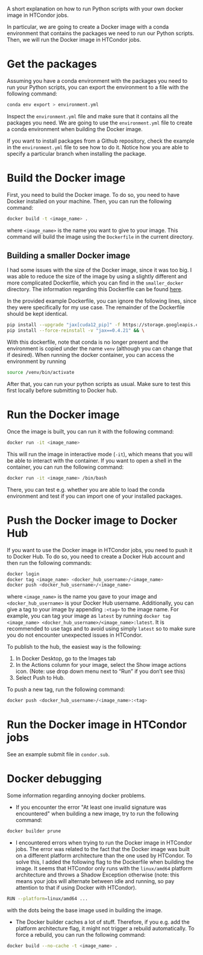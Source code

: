 A short explanation on how to run Python scripts with your own docker image in HTCondor jobs.

In particular, we are going to create a Docker image with a conda environment that contains the packages we need to run our Python scripts. Then, we will run the Docker image in HTCondor jobs.

# Get the packages

Assuming you have a conda environment with the packages you need to run your Python scripts, you can export the environment to a file with the following command:

```bash
conda env export > environment.yml
```

Inspect the `environment.yml` file and make sure that it contains all the packages you need. We are going to use the `environment.yml` file to create a conda environment when building the Docker image.

If you want to install packages from a Github repository, check the example in the `environment.yml` file to see how to do it. Notice how you are able to specify a particular branch when installing the package.

# Build the Docker image

First, you need to build the Docker image. To do so, you need to have Docker installed on your machine. Then, you can run the following command:

```bash
docker build -t <image_name> .
```

where `<image_name>` is the name you want to give to your image. This command will build the image using the `Dockerfile` in the current directory.

## Building a smaller Docker image

I had some issues with the size of the Docker image, since it was too big. I was able to reduce the size of the image by using a slightly different and more complicated Dockerfile, which you can find in the `smaller_docker` directory. The information regarding this Dockerfile can be found [here](https://pythonspeed.com/articles/conda-docker-image-size/).

In the provided example Dockerfile, you can ignore the following lines, since they were specifically for my use case. The remainder of the Dockerfile should be kept identical.
```bash
pip install --upgrade "jax[cuda12_pip]" -f https://storage.googleapis.com/jax-releases/jax_cuda_releases.html && \
pip install --force-reinstall -v "jax==0.4.21" && \
```

With this dockerfile, note that conda is no longer present and the environment is copied under the name `venv` (although you can change that if desired). When running the docker container, you can access the environment by running
```bash
source /venv/bin/activate
```
After that, you can run your python scripts as usual. Make sure to test this first locally before submitting to Docker hub.

# Run the Docker image

Once the image is built, you can run it with the following command:

```bash
docker run -it <image_name>
```

This will run the image in interactive mode (`-it`), which means that you will be able to interact with the container. If you want to open a shell in the container, you can run the following command:

```bash
docker run -it <image_name> /bin/bash
```
There, you can test e.g. whether you are able to load the conda environment and test if you can import one of your installed packages.

# Push the Docker image to Docker Hub

If you want to use the Docker image in HTCondor jobs, you need to push it to Docker Hub. To do so, you need to create a Docker Hub account and then run the following commands:

```bash
docker login
docker tag <image_name> <docker_hub_username>/<image_name>
docker push <docker_hub_username>/<image_name>
```
where `<image_name>` is the name you gave to your image and `<docker_hub_username>` is your Docker Hub username. Additionally, you can give a tag to your image by appending `:<tag>` to the image name. For example, you can tag your image as `latest` by running `docker tag <image_name> <docker_hub_username>/<image_name>:latest`. It is recommended to use tags and to avoid using simply `latest` so to make sure you do not encounter unexpected issues in HTCondor.

To publish to the hub, the easiest way is the
following:
1. In Docker Desktop, go to the Images tab
2. In the Actions column for your image, select the Show image actions icon. (Note: use
drop down menu next to “Run” if you don’t see this)
3. Select Push to Hub.

To push a new tag, run the following command:

```bash
docker push <docker_hub_username>/<image_name>:<tag>
```

# Run the Docker image in HTCondor jobs

See an example submit file in `condor.sub`.

# Docker debugging

Some information regarding annoying docker problems.

- If you encounter the error "At least one invalid signature was encountered" when building a new image, try to run the following command:
```bash
docker builder prune
```
- I encountered errors when trying to run the Docker image in HTCondor jobs. The error was related to the fact that the Docker image was built on a different platform architecture than the one used by HTCondor. To solve this, I added the following flag to the Dockerfile when building the image. It seems that HTCondor only runs with the `linux/amd64` platform architecture and throws a Shadow Exception otherwise (note: this means your jobs will alternate between idle and running, so pay attention to that if using Docker with HTCondor).
```bash
RUN --platform=linux/amd64 ...
```
with the dots being the base image used in building the image. 
- The Docker builder caches a lot of stuff. Therefore, if you e.g. add the platform architecture flag, it might not trigger a rebuild automatically. To force a rebuild, you can run the following command:
```bash
docker build --no-cache -t <image_name> .
```



